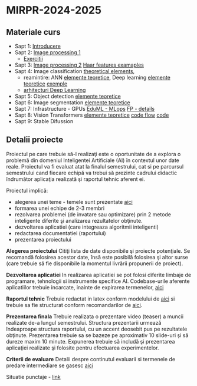 # MIRPR-2024-2025

## Materiale curs
- Sapt 1: [Introducere](Lectures/00_intro.pdf)
- Sapt 2: [Image processing 1](Lectures/code/01_imgProcessingBasics.ipynb) 
  - [Exercitii](Lectures/code/exercise02.md)
- Sapt 3: [Image processing 2](Lectures/code/02_imgProcessingAttributes.ipynb) [Haar features examaples](Lectures/code/objDetectionExamples.ipynb)
- Sapt 4: Image classification [theoretical elements](Lectures/code/03_imgClassification.ipynb), 
    - reamintire: ANN [elemente teoretice](Lectures\04_ML_ANN.ppt), Deep learning [elemente teoretice](Lectures/code/04_deepLearningWithExamples.ipynb) [exemple](Lectures/code/annAndCnns.ipynb) 
    - [arhitecturi Deep Learning](Lectures/code/05_imgClassification_DLarchitectures.ipynb)
- Sapt 5: Object detection [elemente teoretice](Lectures/06_imgDetection.ppt)
- Sapt 6: Image segmentation [elemente teoretice](Lectures/07_imgSegmentation.ppt)
- Sapt 7: Infrastructure - GPUs [EduML - MLops](Lectures/eduml-mlops.pdf) [FP - details](Lectures/flops.pdf)
- Sapt 8: Vision Transformers [elemente teoretice](Lectures/08_ViT.pdf) [code flow](Lectures/code/myViTflow.ipynb) [code](Lectures/code/vit_tiny.ipynb)
- Sapt 9: Stable Difussion 

<!--
- Sapt 7-8: Object detection [notes](Lectures/imgDetection.ppt) and [examples](Lectures/code/objDetectionExamples.ipynb)
- Sapt 9: Autonomous driving - Cataling Golban (invitat)
- Sapt 10: Image segmentation [notes](Lectures/imgSegmentation.ppt)
- Sapt 11: Text mining and Natural Language Processing [notes](Lectures/textMining.ppt)
- Sapt 12: Affective computing [notes](Lectures/affectiveComputing.pptx)
- Sapt 13: Graph Neural Networks [notes](Lectures/graphNNs.pptx)
  * nice to read: six degrees of separation/freedom [ref1](https://www.goodreads.com/book/show/818170.Six_Degrees) [ref2](http://materias.df.uba.ar/dnla2019c1/files/2019/03/watts-collective_dynamics-nature_1998.pdf) versus four degrees [ref](https://arxiv.org/pdf/1111.4570.pdf)
  * nice to watch [Experimenter movie](https://www.imdb.com/title/tt3726704/) -->

## Detalii proiecte

Proiectul pe care trebuie să-l realizaţi este o oportunitate de a explora o problemă din domeniul Inteligentei Artificiale (AI) în contextul unor date reale. Proiectul va fi evaluat atat la finalul semestrului, cat si pe parcursul semestrului cand fiecare echipă va trebui să prezinte cadrului didactic îndrumător aplicaţia realizată şi raportul tehnic aferent ei.

Proiectul implică:
- alegerea unei teme - temele sunt prezentate [aici](Projects/projects.md)
- formarea unei echipe de 2-3 membri
- rezolvarea problemei (de invatare sau optimizare) prin 2 metode inteligente diferite şi analizarea rezultatelor obţinute.
- dezvoltarea aplicatiei (care integreaza algoritmii inteligenti)
- redactarea documentatiei (raportului)
- prezentarea proiectului

**Alegerea proiectului**
Citiţi lista de date disponibile şi proiecte potenţiale. Se recomandă folosirea acestor date, însă este posibilă folosirea şi altor surse (care trebuie să fie disponibile la momentul livrării propunerii de proiect). 


**Dezvoltarea aplicatiei**
In realizarea aplicatiei se pot folosi diferite limbaje de programare, tehnologii si instrumente specifice AI. Codebase-urile aferente aplicatiilor trebuie incarcate, inainte de expirarea termenelor, [aici](https://classroom.github.com/a/_LHn8v2m)

**Raportul tehnic**
Trebuie redactat in latex conform modelului de [aici](Report/texModel/model.tex) si trebuie sa fie structurat conform recomandarilor de [aici](Report/readme.md). 


**Prezentarea finala**
Trebuie realizata o prezentare video (teaser) a muncii realizate de-a lungul semestrului. Structura prezentarii urmează îndeaproape structura raportului, cu un accent deosebit pus pe rezultatele obţinute. Prezentarea trebuie sa se bazeze pe aproximativ 10 slide-uri şi să dureze maxim 10 minute. Expunerea trebuie să includă şi prezentarea aplicaţiei realizate şi folosite pentru efectuarea experimentelor.

**Criterii de evaluare**
Detalii despre continutul evaluarii si termenele de predare intermediare se gasesc [aici](Eval/readme.md)

Situatie punctaje - [link](https://ubbcluj.sharepoint.com/:x:/s/MIRPR-2024-2025/Eerx50Zr-l9IlNis0ShO6f0Bp-NmyZfmla6nqS0GfTSZpA?e=nR9dOR)
